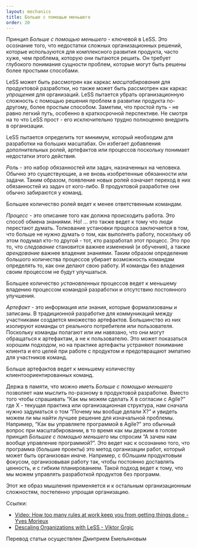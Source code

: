```yaml
---
layout: mechanics
title: Больше с помощью меньшего
order: 20
---
```

 
Принцип *Больше с помощью меньшего* - ключевой в LeSS. Это осознание того, что недостатки сложных организационных решений, которые используются для комплексного развития продукта, часто хуже, чем проблема, которую они пытаются решить. Он требует глубокого понимания сущности проблем, которые могут быть решены более простыми способами.
 
LeSS может быть рассмотрен как каркас *масштабирования* для продуктовой разработки, но также может быть рассмотрен как каркас *упрощения* для организаций. LeSS пытается убрать организационную сложность с помощью решения проблем в развитии продукта по-другому, более простым способом. Заметим, что простой путь - не равно легкий путь, особенно в краткосрочной перспективе. Не смотря на то что LeSS прост - его исключительно трудно полноценно внедрить в организации.
 
LeSS пытается определить тот минимум, который необходим для разработки на больших масштабах. Он избегает добавления дополнительных ролей, артефактов или процессов поскольку понимает недостатки этого действия.
 
*Роль* - это набор обязанностей или задач, назначенных на человека. Обычно это существующие, а не вновь изобретенные обязанности или задачи. Таким образом, появление новых ролей означает переход в них обязанностей из задач от кого-либо. В продуктовой разработке они обычно забираются у команд.
 
Большее количество ролей ведет к менее ответственным командам.
 
*Процесс* - это описание того как должна происходить работа. Это способ обмена знаниями. Но! … это также ведет к тому что люди перестают думать. Толкование установки процесса заключается в том, что больше не нужно думать о том, как выполнять работу, поскольку об этом подумал кто-то другой - тот, кто разработал этот процесс. Это про то, что *следование* становится важнее изменений (и обучения), а также *арендование* важнее владения знаниями. Таким образом определение большого количества процессов убирает возможность командам определять то, как они делают свою работу. И команды без владения своим процессом не будут улучшаться.
 
Большее количество *установленных* процессов ведет к меньшему владению процессом командой разработки и отсутствию постоянного улучшения.
 
*Артефакт* - это информация или знания, которые формализованы и записаны. В традиционной разработке для коммуникаций между участниками создается множество артефактов. Большинство из них изолируют команды от реального потребителя или пользователя. Поскольку команды полагают или им навязано, что они могут обращаться к артефактам, а не к пользователю. Это может показаться хорошим подходом, но на практике артефакты устраняют понимание клиента и его целей при работе с продуктом и предотвращают эмпатию для участников команд.
 
Больше артефактов ведет к меньшему количеству клиентоориентированных команд.
 
Держа в памяти, что можно иметь *Больше с помощью меньшего* позволяет нам мыслить по-разному в продуктовой разработке. Вместо того чтобы спрашивать “Как мы можем сделать X в согласии с Agile?” где Х - текущая практика или организационная структура, нам сначала нужно задуматься о том “Почему мы вообще делали Х?” и увидеть можем ли мы найти лучшее решение для изначальной проблемы. Например, “Как вы управляете программой в Agile?” это обычный вопрос при масштабировании, в то время как мы держим в голове принцип *Большее с помощью меньшего* мы спросим “А зачем нам вообще управление программой?”. Это ведет нас к осознанию того, что программа (большие проекты) это метод организации работ, который может быть организован иначе. Например, с бОльшим продуктовым фокусом, организовывая работу так, чтобы постоянно доставлять ценность, и с гибким планированием. Такой подход ведет к тому, что мы можем управлять разработкой продуктов без программ.
 
Этот же образ мышления применяется и к остальным организационным сложностям, постепенно упрощая организацию.
 
Ссылки:
* [Video: How too many rules at work keep you from getting things done - Yves Morieux](https://www.ted.com/talks/yves_morieux_how_too_many_rules_at_work_keep_you_from_getting_things_done)
* [Descaling Organizations with LeSS - Viktor Grgic](https://less.works/blog/2015/05/08/less-scaling-descaling-organizations-with-less.html)

Перевод статьи осуществлен Дмитрием Емельяновым